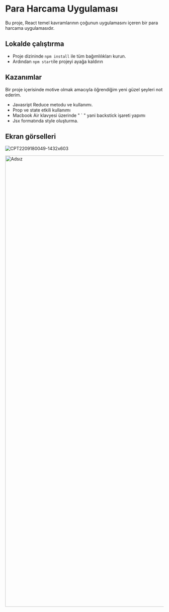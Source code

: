 # Para Harcama Uygulaması

Bu proje,  React temel kavramlarının çoğunun uygulamasını içeren bir para harcama uygulamasıdır.

## Lokalde çalıştırma

- Proje dizininde `npm install` ile tüm bağımlılıkları kurun.
- Ardından `npm start`ile projeyi ayağa kaldırın


## Kazanımlar 

Bir proje içerisinde motive olmak amacıyla öğrendiğim yeni güzel şeyleri not ederim.

- Javasript Reduce metodu ve kullanımı.
- Prop ve state etkili kullanımı
- Macbook Air klavyesi üzerinde " ` " yani backstick işareti yapımı
- Jsx formatında style oluşturma.



## Ekran görselleri

![CPT2209180049-1432x603](https://user-images.githubusercontent.com/44698680/190877462-f78c971a-9a9f-4bd4-935c-fdd0b51cc4dc.gif)

<img width="1432" alt="Adsız" src="https://user-images.githubusercontent.com/44698680/190877406-2ebca8a9-86bd-4c43-9311-fd2d7cb7e053.png">

